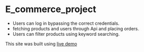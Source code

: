 # E_commerce_project
- Users can log in bypassing the correct credentials.
- fetching products and users through Api and placing orders.
- Users can filter products using keyword searching.


This site was built using [live demo](deluxe-kitten-2406d5.netlify.app)



